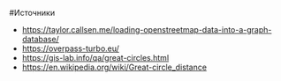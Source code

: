 #Источники
 - https://taylor.callsen.me/loading-openstreetmap-data-into-a-graph-database/
 - https://overpass-turbo.eu/
 - https://gis-lab.info/qa/great-circles.html
 - https://en.wikipedia.org/wiki/Great-circle_distance
